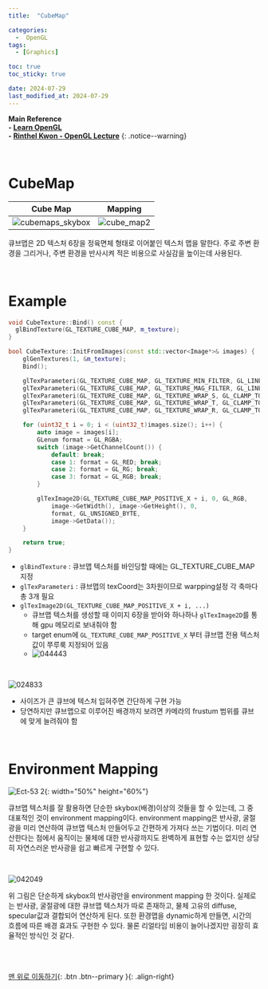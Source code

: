 ```yaml
---
title:  "CubeMap"

categories:
  -  OpenGL
tags:
  - [Graphics]

toc: true
toc_sticky: true

date: 2024-07-29
last_modified_at: 2024-07-29
---
```



**Main Reference <br>- [Learn OpenGL](https://learnopengl.com/) <br>- [Rinthel Kwon - OpenGL Lecture](https://www.youtube.com/watch?v=kEAKvJKnvfA&list=PLvNHCGtd4kh_cYLKMP_E-jwF3YKpDP4hf&index=1)**
{: .notice--warning}

<br>


# CubeMap

| Cube Map | Mapping |
|:-:|:-:|
|![cubemaps_skybox](https://github.com/inhopp/inhopp/assets/96368476/20505acb-4117-4e79-8b8e-75519f6cc9de)|![cube_map2](https://github.com/inhopp/inhopp/assets/96368476/3992b27c-100a-40b4-950d-a6e46e09938c)| 

큐브맵은 2D 텍스처 6장을 정육면체 형태로 이어붙인 텍스처 맵을 말한다. 주로 주변 환경을 그리거나, 주변 환경을 반사시켜 적은 비용으로 사실감을 높이는데 사용된다. 

<br>

# Example

``` c++
void CubeTexture::Bind() const {
  glBindTexture(GL_TEXTURE_CUBE_MAP, m_texture);    
}

bool CubeTexture::InitFromImages(const std::vector<Image*>& images) {
    glGenTextures(1, &m_texture);
    Bind();

    glTexParameteri(GL_TEXTURE_CUBE_MAP, GL_TEXTURE_MIN_FILTER, GL_LINEAR);
    glTexParameteri(GL_TEXTURE_CUBE_MAP, GL_TEXTURE_MAG_FILTER, GL_LINEAR);
    glTexParameteri(GL_TEXTURE_CUBE_MAP, GL_TEXTURE_WRAP_S, GL_CLAMP_TO_EDGE);
    glTexParameteri(GL_TEXTURE_CUBE_MAP, GL_TEXTURE_WRAP_T, GL_CLAMP_TO_EDGE);
    glTexParameteri(GL_TEXTURE_CUBE_MAP, GL_TEXTURE_WRAP_R, GL_CLAMP_TO_EDGE);

    for (uint32_t i = 0; i < (uint32_t)images.size(); i++) {
        auto image = images[i];
        GLenum format = GL_RGBA;
        switch (image->GetChannelCount()) {
            default: break;
            case 1: format = GL_RED; break;
            case 2: format = GL_RG; break;
            case 3: format = GL_RGB; break;
        }

        glTexImage2D(GL_TEXTURE_CUBE_MAP_POSITIVE_X + i, 0, GL_RGB,
            image->GetWidth(), image->GetHeight(), 0,
            format, GL_UNSIGNED_BYTE,
            image->GetData());
    }

    return true;
}
```

- `glBindTexture` : 큐브맵 텍스처를 바인딩할 때에는 GL_TEXTURE_CUBE_MAP 지정
- `glTexParameteri` : 큐브맵의 texCoord는 3차원이므로 warpping설정 각 축마다 총 3개 필요
- `glTexImage2D(GL_TEXTURE_CUBE_MAP_POSITIVE_X + i, ...)`
    - 큐브맵 텍스처를 생성할 때 이미지 6장을 받아와 하나하나 `glTexImage2D`를 통해 gpu 메모리로 보내줘야 함
    - target enum에 `GL_TEXTURE_CUBE_MAP_POSITIVE_X` 부터 큐브맵 전용 텍스처 값이 쭈루룩 지정되어 있음
    - ![044443](https://github.com/user-attachments/assets/9f6d3799-93c2-4ac1-9eab-0f9e73cbdc41)

<br>

![024833](https://github.com/user-attachments/assets/34d21354-5cf4-4866-9ed5-195fb13c8ef9)

- 사이즈가 큰 큐브에 텍스처 입혀주면 간단하게 구현 가능
- 당연하지만 큐브맵으로 이루어진 배경까지 보려면 카메라의 frustum 범위를 큐브에 맞게 늘려줘야 함

<br>

# Environment Mapping

![Ect-53 2](https://github.com/inhopp/inhopp/assets/96368476/539b203b-0451-4a29-9571-a23a4e9ff13a){: width="50%" height="60%"}

큐브맵 텍스처를 잘 활용하면 단순한 skybox(배경)이상의 것들을 할 수 있는데, 그 중 대표적인 것이 environment mapping이다. environment mapping은 반사광, 굴절광을 미리 연산하여 큐브맵 텍스처 만들어두고 간편하게 가져다 쓰는 기법이다. 미리 연산한다는 점에서 움직이는 물체에 대한 반사광까지도 완벽하게 표현할 수는 없지만 상당히 자연스러운 반사광을 쉽고 빠르게 구현할 수 있다. 

<br>

![042049](https://github.com/user-attachments/assets/48404874-15dc-4e82-8d68-2bfe973153c1)

위 그림은 단순하게 skybox의 반사광만을 environment mapping 한 것이다. 실제로는 반사광, 굴절광에 대한 큐브맵 텍스처가 따로 존재하고, 물체 고유의 diffuse, specular값과 결합되어 연산하게 된다. 또한 환경맵을 dynamic하게 만들면, 시간의 흐름에 따른 배경 효과도 구현한 수 있다. 물론 리얼타임 비용이 늘어나겠지만 굉장히 효율적인 방식인 것 같다.


<br>
<br>


[맨 위로 이동하기](#){: .btn .btn--primary }{: .align-right}